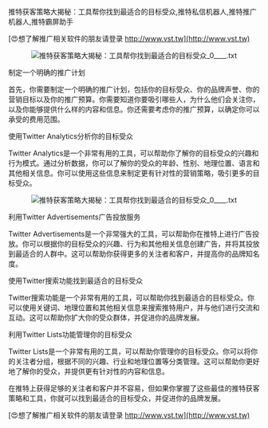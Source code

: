 推特获客策略大揭秘：工具帮你找到最适合的目标受众,推特私信机器人,推特推广机器人,推特霸屏助手

[😍想了解推广相关软件的朋友请登录 http://www.vst.tw](http://www.vst.tw)

 <center><img src="https://vst.tw/MP4/tuiguang/png/5.png" alt="推特获客策略大揭秘：工具帮你找到最适合的目标受众_0____.txt"></center>

制定一个明确的推广计划

首先，你需要制定一个明确的推广计划，包括你的目标受众、你的品牌声誉、你的营销目标以及你的推广预算。你需要知道你要吸引哪些人，为什么他们会关注你，以及你能够提供什么样的内容和信息。你还需要考虑你的推广预算，以确定你可以承受的费用范围。

使用Twitter Analytics分析你的目标受众

Twitter Analytics是一个非常有用的工具，可以帮助你了解你的目标受众的兴趣和行为模式。通过分析数据，你可以了解你的受众的年龄、性别、地理位置、语言和其他相关信息。你可以使用这些信息来制定更有针对性的营销策略，吸引更多的目标受众。

 <center><img src="https://vst.tw/MP4/tuiguang/png/2.png" alt="推特获客策略大揭秘：工具帮你找到最适合的目标受众_0____.txt"></center>

利用Twitter Advertisements广告投放服务

Twitter Advertisements是一个非常强大的工具，可以帮助你在推特上进行广告投放。你可以根据你的目标受众的兴趣、行为和其他相关信息创建广告，并将其投放到最适合的人群中。这可以帮助你获得更多的关注者和客户，并提高你的品牌知名度。

使用Twitter搜索功能找到最适合的目标受众

Twitter搜索功能是一个非常有用的工具，可以帮助你找到最适合的目标受众。你可以使用关键词、地理位置和其他相关信息来搜索推特用户，并与他们进行交流和互动。这可以帮助你扩大你的受众群体，并促进你的品牌发展。

利用Twitter Lists功能管理你的目标受众

Twitter Lists是一个非常有用的工具，可以帮助你管理你的目标受众。你可以将你的关注者分组，根据不同的兴趣、行业和地理位置等分类管理。这可以帮助你更好地了解你的受众，并提供更有针对性的内容和信息。

在推特上获得足够的关注者和客户并不容易，但如果你掌握了这些最佳的推特获客策略和工具，你就可以找到最适合的目标受众，并促进你的品牌发展。

[😍想了解推广相关软件的朋友请登录 http://www.vst.tw](http://www.vst.tw)



